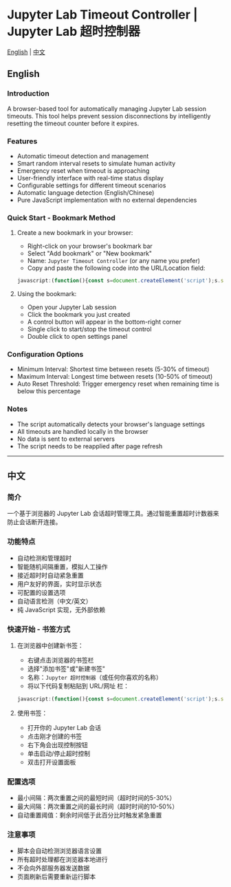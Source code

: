 # Jupyter Lab Timeout Controller | Jupyter Lab 超时控制器

[English](#english) | [中文](#中文)

## English

### Introduction
A browser-based tool for automatically managing Jupyter Lab session timeouts. This tool helps prevent session disconnections by intelligently resetting the timeout counter before it expires.

### Features
- Automatic timeout detection and management
- Smart random interval resets to simulate human activity
- Emergency reset when timeout is approaching
- User-friendly interface with real-time status display
- Configurable settings for different timeout scenarios
- Automatic language detection (English/Chinese)
- Pure JavaScript implementation with no external dependencies

### Quick Start - Bookmark Method
1. Create a new bookmark in your browser:
   - Right-click on your browser's bookmark bar
   - Select "Add bookmark" or "New bookmark"
   - Name: `Jupyter Timeout Controller` (or any name you prefer)
   - Copy and paste the following code into the URL/Location field:
   ```javascript
   javascript:(function(){const s=document.createElement('script');s.src='https://cdn.jsdelivr.net/gh/wanglrebe/Jupyter-alive@main/timeout-controller.min.js';document.body.appendChild(s)})();
   ```

2. Using the bookmark:
   - Open your Jupyter Lab session
   - Click the bookmark you just created
   - A control button will appear in the bottom-right corner
   - Single click to start/stop the timeout control
   - Double click to open settings panel

### Configuration Options
- Minimum Interval: Shortest time between resets (5-30% of timeout)
- Maximum Interval: Longest time between resets (10-50% of timeout)
- Auto Reset Threshold: Trigger emergency reset when remaining time is below this percentage

### Notes
- The script automatically detects your browser's language settings
- All timeouts are handled locally in the browser
- No data is sent to external servers
- The script needs to be reapplied after page refresh

---

## 中文

### 简介
一个基于浏览器的 Jupyter Lab 会话超时管理工具。通过智能重置超时计数器来防止会话断开连接。

### 功能特点
- 自动检测和管理超时
- 智能随机间隔重置，模拟人工操作
- 接近超时时自动紧急重置
- 用户友好的界面，实时显示状态
- 可配置的设置选项
- 自动语言检测（中文/英文）
- 纯 JavaScript 实现，无外部依赖

### 快速开始 - 书签方式
1. 在浏览器中创建新书签：
   - 右键点击浏览器的书签栏
   - 选择"添加书签"或"新建书签"
   - 名称：`Jupyter 超时控制器`（或任何你喜欢的名称）
   - 将以下代码复制粘贴到 URL/网址 栏：
   ```javascript
   javascript:(function(){const s=document.createElement('script');s.src='https://cdn.jsdelivr.net/gh/wanglrebe/Jupyter-alive@main/timeout-controller.min.js';document.body.appendChild(s)})();
   ```

2. 使用书签：
   - 打开你的 Jupyter Lab 会话
   - 点击刚才创建的书签
   - 右下角会出现控制按钮
   - 单击启动/停止超时控制
   - 双击打开设置面板

### 配置选项
- 最小间隔：两次重置之间的最短时间（超时时间的5-30%）
- 最大间隔：两次重置之间的最长时间（超时时间的10-50%）
- 自动重置阈值：剩余时间低于此百分比时触发紧急重置

### 注意事项
- 脚本会自动检测浏览器语言设置
- 所有超时处理都在浏览器本地进行
- 不会向外部服务器发送数据
- 页面刷新后需要重新运行脚本